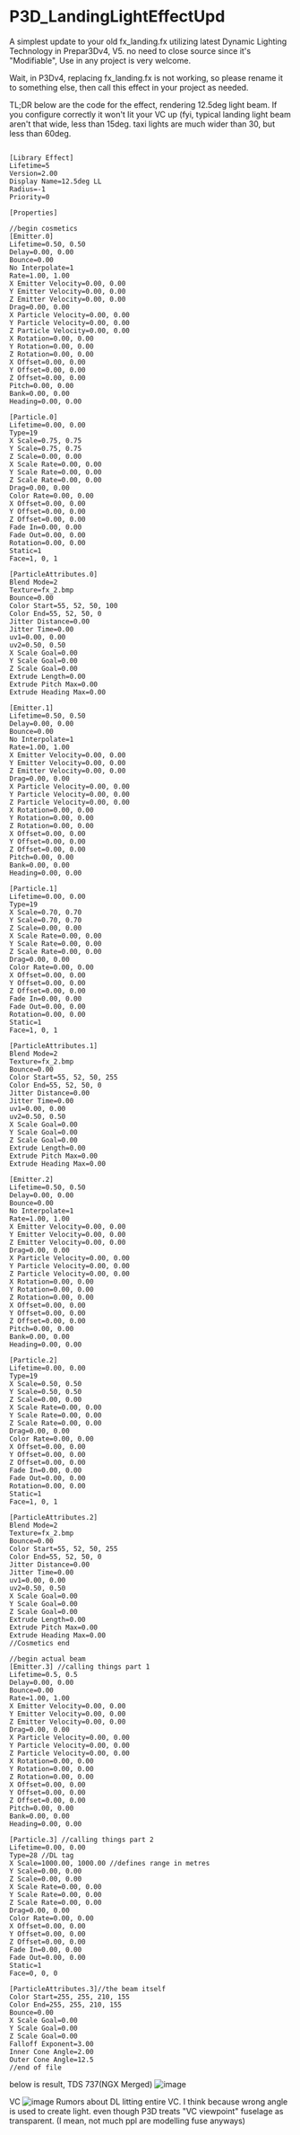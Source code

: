 # P3D_LandingLightEffectUpd
A simplest update to your old fx_landing.fx utilizing latest Dynamic Lighting Technology in Prepar3Dv4, V5.
no need to close source since it's "Modifiable", Use in any project is very welcome.


Wait, in P3Dv4, replacing fx_landing.fx is not working, so please rename it to something else, then call this effect in your project as needed.

TL;DR
below are the code for the effect, rendering 12.5deg light beam. If you configure correctly it won't lit your VC up
(fyi, typical landing light beam aren't that wide, less than 15deg. taxi lights are much wider than 30, but less than 60deg.
```

[Library Effect]
Lifetime=5
Version=2.00
Display Name=12.5deg LL
Radius=-1
Priority=0

[Properties]

//begin cosmetics
[Emitter.0]
Lifetime=0.50, 0.50
Delay=0.00, 0.00
Bounce=0.00
No Interpolate=1
Rate=1.00, 1.00
X Emitter Velocity=0.00, 0.00
Y Emitter Velocity=0.00, 0.00
Z Emitter Velocity=0.00, 0.00
Drag=0.00, 0.00
X Particle Velocity=0.00, 0.00
Y Particle Velocity=0.00, 0.00
Z Particle Velocity=0.00, 0.00
X Rotation=0.00, 0.00
Y Rotation=0.00, 0.00
Z Rotation=0.00, 0.00
X Offset=0.00, 0.00
Y Offset=0.00, 0.00
Z Offset=0.00, 0.00
Pitch=0.00, 0.00
Bank=0.00, 0.00
Heading=0.00, 0.00

[Particle.0]
Lifetime=0.00, 0.00
Type=19
X Scale=0.75, 0.75
Y Scale=0.75, 0.75
Z Scale=0.00, 0.00
X Scale Rate=0.00, 0.00
Y Scale Rate=0.00, 0.00
Z Scale Rate=0.00, 0.00
Drag=0.00, 0.00
Color Rate=0.00, 0.00
X Offset=0.00, 0.00
Y Offset=0.00, 0.00
Z Offset=0.00, 0.00
Fade In=0.00, 0.00
Fade Out=0.00, 0.00
Rotation=0.00, 0.00
Static=1
Face=1, 0, 1

[ParticleAttributes.0]
Blend Mode=2
Texture=fx_2.bmp
Bounce=0.00
Color Start=55, 52, 50, 100
Color End=55, 52, 50, 0
Jitter Distance=0.00
Jitter Time=0.00
uv1=0.00, 0.00
uv2=0.50, 0.50
X Scale Goal=0.00
Y Scale Goal=0.00
Z Scale Goal=0.00
Extrude Length=0.00
Extrude Pitch Max=0.00
Extrude Heading Max=0.00

[Emitter.1]
Lifetime=0.50, 0.50
Delay=0.00, 0.00
Bounce=0.00
No Interpolate=1
Rate=1.00, 1.00
X Emitter Velocity=0.00, 0.00
Y Emitter Velocity=0.00, 0.00
Z Emitter Velocity=0.00, 0.00
Drag=0.00, 0.00
X Particle Velocity=0.00, 0.00
Y Particle Velocity=0.00, 0.00
Z Particle Velocity=0.00, 0.00
X Rotation=0.00, 0.00
Y Rotation=0.00, 0.00
Z Rotation=0.00, 0.00
X Offset=0.00, 0.00
Y Offset=0.00, 0.00
Z Offset=0.00, 0.00
Pitch=0.00, 0.00
Bank=0.00, 0.00
Heading=0.00, 0.00

[Particle.1]
Lifetime=0.00, 0.00
Type=19
X Scale=0.70, 0.70
Y Scale=0.70, 0.70
Z Scale=0.00, 0.00
X Scale Rate=0.00, 0.00
Y Scale Rate=0.00, 0.00
Z Scale Rate=0.00, 0.00
Drag=0.00, 0.00
Color Rate=0.00, 0.00
X Offset=0.00, 0.00
Y Offset=0.00, 0.00
Z Offset=0.00, 0.00
Fade In=0.00, 0.00
Fade Out=0.00, 0.00
Rotation=0.00, 0.00
Static=1
Face=1, 0, 1

[ParticleAttributes.1]
Blend Mode=2
Texture=fx_2.bmp
Bounce=0.00
Color Start=55, 52, 50, 255
Color End=55, 52, 50, 0
Jitter Distance=0.00
Jitter Time=0.00
uv1=0.00, 0.00
uv2=0.50, 0.50
X Scale Goal=0.00
Y Scale Goal=0.00
Z Scale Goal=0.00
Extrude Length=0.00
Extrude Pitch Max=0.00
Extrude Heading Max=0.00

[Emitter.2]
Lifetime=0.50, 0.50
Delay=0.00, 0.00
Bounce=0.00
No Interpolate=1
Rate=1.00, 1.00
X Emitter Velocity=0.00, 0.00
Y Emitter Velocity=0.00, 0.00
Z Emitter Velocity=0.00, 0.00
Drag=0.00, 0.00
X Particle Velocity=0.00, 0.00
Y Particle Velocity=0.00, 0.00
Z Particle Velocity=0.00, 0.00
X Rotation=0.00, 0.00
Y Rotation=0.00, 0.00
Z Rotation=0.00, 0.00
X Offset=0.00, 0.00
Y Offset=0.00, 0.00
Z Offset=0.00, 0.00
Pitch=0.00, 0.00
Bank=0.00, 0.00
Heading=0.00, 0.00

[Particle.2]
Lifetime=0.00, 0.00
Type=19
X Scale=0.50, 0.50
Y Scale=0.50, 0.50
Z Scale=0.00, 0.00
X Scale Rate=0.00, 0.00
Y Scale Rate=0.00, 0.00
Z Scale Rate=0.00, 0.00
Drag=0.00, 0.00
Color Rate=0.00, 0.00
X Offset=0.00, 0.00
Y Offset=0.00, 0.00
Z Offset=0.00, 0.00
Fade In=0.00, 0.00
Fade Out=0.00, 0.00
Rotation=0.00, 0.00
Static=1
Face=1, 0, 1

[ParticleAttributes.2]
Blend Mode=2
Texture=fx_2.bmp
Bounce=0.00
Color Start=55, 52, 50, 255
Color End=55, 52, 50, 0
Jitter Distance=0.00
Jitter Time=0.00
uv1=0.00, 0.00
uv2=0.50, 0.50
X Scale Goal=0.00
Y Scale Goal=0.00
Z Scale Goal=0.00
Extrude Length=0.00
Extrude Pitch Max=0.00
Extrude Heading Max=0.00
//Cosmetics end

//begin actual beam
[Emitter.3] //calling things part 1
Lifetime=0.5, 0.5
Delay=0.00, 0.00
Bounce=0.00
Rate=1.00, 1.00
X Emitter Velocity=0.00, 0.00
Y Emitter Velocity=0.00, 0.00
Z Emitter Velocity=0.00, 0.00
Drag=0.00, 0.00
X Particle Velocity=0.00, 0.00
Y Particle Velocity=0.00, 0.00
Z Particle Velocity=0.00, 0.00
X Rotation=0.00, 0.00
Y Rotation=0.00, 0.00
Z Rotation=0.00, 0.00
X Offset=0.00, 0.00
Y Offset=0.00, 0.00
Z Offset=0.00, 0.00
Pitch=0.00, 0.00
Bank=0.00, 0.00
Heading=0.00, 0.00

[Particle.3] //calling things part 2
Lifetime=0.00, 0.00
Type=28 //DL tag
X Scale=1000.00, 1000.00 //defines range in metres
Y Scale=0.00, 0.00
Z Scale=0.00, 0.00
X Scale Rate=0.00, 0.00
Y Scale Rate=0.00, 0.00
Z Scale Rate=0.00, 0.00
Drag=0.00, 0.00
Color Rate=0.00, 0.00
X Offset=0.00, 0.00
Y Offset=0.00, 0.00
Z Offset=0.00, 0.00
Fade In=0.00, 0.00
Fade Out=0.00, 0.00
Static=1
Face=0, 0, 0

[ParticleAttributes.3]//the beam itself
Color Start=255, 255, 210, 155
Color End=255, 255, 210, 155
Bounce=0.00
X Scale Goal=0.00
Y Scale Goal=0.00
Z Scale Goal=0.00
Falloff Exponent=3.00
Inner Cone Angle=2.00
Outer Cone Angle=12.5
//end of file
```
below is result, TDS 737(NGX Merged)
![image](https://github.com/GPUthesteve/P3D_LandingLightEffectUpd/assets/89721316/3ec13a7b-fb83-4fae-a65a-c9b0c332dd29)

VC
![image](https://github.com/GPUthesteve/P3D_LandingLightEffectUpd/assets/89721316/0c4fe356-4f20-4d40-a76c-cc33590bad89)
Rumors about DL litting entire VC. I think because wrong angle is used to create light. even though P3D treats "VC viewpoint" fuselage as transparent. (I mean, not much ppl are modelling fuse anyways)
